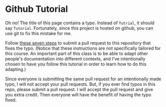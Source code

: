 # Github Tutorial 

Oh no!
The title of this page contains a typo.
Instead of `Tutrial`, it should say `Tutorial`.
Fortunately, since this project is hosted on github,
you can use git to fix this mistake for me.

Follow [these seven steps](https://jarv.is/notes/how-to-pull-request-fork-github/) to submit a pull request to this repository that fixes the typo.
(Notice that these instructions are not specifically tailored for this course.
An important part of this class is to be able to adapt other people's documentation into different contexts,
and I've intentionally chosen to have you follow this tutorial in order to learn how to do this adapting.)

Since everyone is submitting the same pull request for an intentionally made typo,
I will not accept your pull requests.
But, if you ever find typos in this repo, please submit a pull request.
I will accept the pull request and give you extra credit.
Then everyone will have the benefit of having the typo fixed.

<!--
The basic procedure for contributing a change to a project on github is as follows:

1. Fork the project
1. Make changes to the forked project
1. Submit a "pull request" to the original project

The maintainer of the original project then reviews the changes and decides whether to accept or reject the pull request.
-->


<!--
In this tutorial, you will learn how to integrate git with github.
Github is a website for hosting git repos.
Many others exist (e.g. bitbucket and gitlab),
but github is the most popular and so it is what we will use in this class.
The techniques for using the other services are essentially the same.

##

Use the official github documentation to:

1. If you don't already have a github account, create one by [clicking here](https://github.com/join).
   You may use any username you want for the account, and it does not have to match your CMC account.
   I recommend using your full name, if it is available, as this account can serve as a "portfolio" for when you apply to jobs in the future.
   
1. Create a new repo by following [these official github instructions](https://help.github.com/en/github/creating-cloning-and-archiving-repositories/creating-a-new-repository).
   You should call your repo `firstrepo` and initialize it to be empty.
-->
